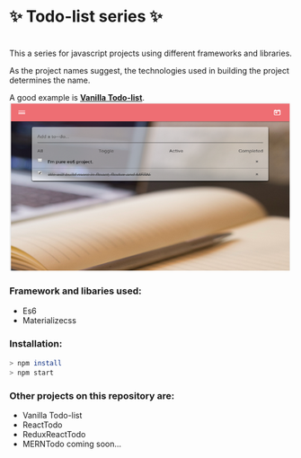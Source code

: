 # **:sparkles: Todo-list series :sparkles:**
#
This a series for javascript projects using different frameworks and libraries.

As the project names suggest, the technologies used in building the project determines the name.

A good example is **[Vanilla Todo-list](http://cdpn.io/v/VpaEGo)**.
<img src="./screenshots/vanillaJsToDo.png" width="500" height="300" alt="vanilla Todo-list">


### Framework and libaries used:
* Es6
* Materializecss

### Installation:

```bash
> npm install
> npm start
```

### Other projects on this repository are:
* Vanilla Todo-list
* ReactTodo
* ReduxReactTodo
* MERNTodo coming soon...


